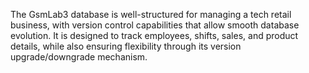 The GsmLab3 database is well-structured for managing a tech retail business, with version control capabilities
that allow smooth database evolution. It is designed to track employees, shifts, sales, and product details,
while also ensuring flexibility through its version upgrade/downgrade mechanism.
